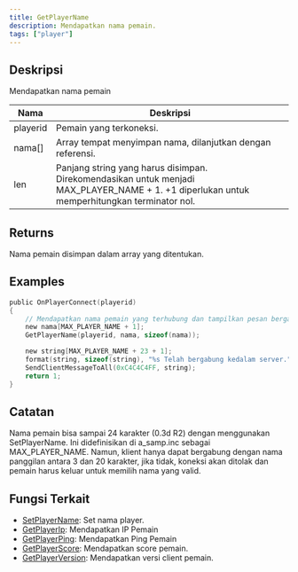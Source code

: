 ```yaml
---
title: GetPlayerName
description: Mendapatkan nama pemain.
tags: ["player"]
---
```


## Deskripsi

Mendapatkan nama pemain

| Nama     | Deskripsi                                                                                                                                     |
| -------- | ----------------------------------------------------------------------------------------------------------------------------------------------- |
| playerid | Pemain yang terkoneksi.                                                                                                        |
| nama[]   | Array tempat menyimpan nama, dilanjutkan dengan referensi.                                                                                     |
| len      | Panjang string yang harus disimpan. Direkomendasikan untuk menjadi MAX_PLAYER_NAME + 1. +1 diperlukan untuk memperhitungkan terminator nol. |

## Returns

Nama pemain disimpan dalam array yang ditentukan.

## Examples

```c
public OnPlayerConnect(playerid)
{
    // Mendapatkan nama pemain yang terhubung dan tampilkan pesan bergabung ke pemain lain
    new nama[MAX_PLAYER_NAME + 1];
    GetPlayerName(playerid, nama, sizeof(nama));

    new string[MAX_PLAYER_NAME + 23 + 1];
    format(string, sizeof(string), "%s Telah bergabung kedalam server.", nama);
    SendClientMessageToAll(0xC4C4C4FF, string);
    return 1;
}
```

## Catatan

Nama pemain bisa sampai 24 karakter (0.3d R2) dengan menggunakan SetPlayerName. Ini didefinisikan di a_samp.inc sebagai MAX_PLAYER_NAME. Namun, klient hanya dapat bergabung dengan nama panggilan antara 3 dan 20 karakter, jika tidak, koneksi akan ditolak dan pemain harus keluar untuk memilih nama yang valid.

## Fungsi Terkait

- [SetPlayerName](SetPlayerName): Set nama player.
- [GetPlayerIp](GetPlayerIp): Mendapatkan IP Pemain
- [GetPlayerPing](GetPlayerPing): Mendapatkan Ping Pemain
- [GetPlayerScore](GetPlayerScore): Mendapatkan score pemain.
- [GetPlayerVersion](GetPlayerVersion): Mendapatkan versi client pemain.
